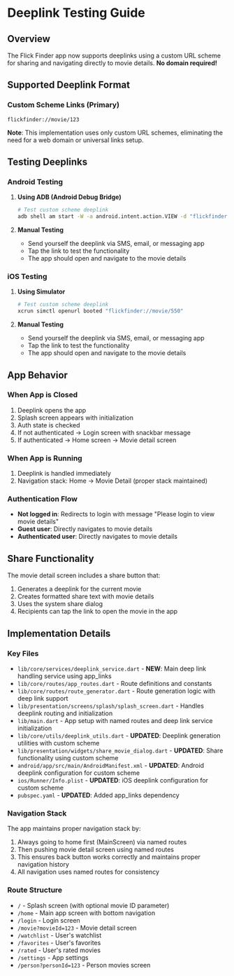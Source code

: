 # Deeplink Testing Guide

## Overview
The Flick Finder app now supports deeplinks using a custom URL scheme for sharing and navigating directly to movie details. **No domain required!**

## Supported Deeplink Format

### Custom Scheme Links (Primary)
```
flickfinder://movie/123
```

**Note**: This implementation uses only custom URL schemes, eliminating the need for a web domain or universal links setup.

## Testing Deeplinks

### Android Testing

1. **Using ADB (Android Debug Bridge)**
   ```bash
   # Test custom scheme deeplink
   adb shell am start -W -a android.intent.action.VIEW -d "flickfinder://movie/550" com.example.flick_finder
   ```

2. **Manual Testing**
   - Send yourself the deeplink via SMS, email, or messaging app
   - Tap the link to test the functionality
   - The app should open and navigate to the movie details

### iOS Testing

1. **Using Simulator**
   ```bash
   # Test custom scheme deeplink
   xcrun simctl openurl booted "flickfinder://movie/550"
   ```

2. **Manual Testing**
   - Send yourself the deeplink via SMS, email, or messaging app
   - Tap the link to test the functionality
   - The app should open and navigate to the movie details

## App Behavior

### When App is Closed
1. Deeplink opens the app
2. Splash screen appears with initialization
3. Auth state is checked
4. If not authenticated → Login screen with snackbar message
5. If authenticated → Home screen → Movie detail screen

### When App is Running
1. Deeplink is handled immediately
2. Navigation stack: Home → Movie Detail (proper stack maintained)

### Authentication Flow
- **Not logged in**: Redirects to login with message "Please login to view movie details"
- **Guest user**: Directly navigates to movie details
- **Authenticated user**: Directly navigates to movie details

## Share Functionality

The movie detail screen includes a share button that:
1. Generates a deeplink for the current movie
2. Creates formatted share text with movie details
3. Uses the system share dialog
4. Recipients can tap the link to open the movie in the app

## Implementation Details

### Key Files
- `lib/core/services/deeplink_service.dart` - **NEW**: Main deep link handling service using app_links
- `lib/core/routes/app_routes.dart` - Route definitions and constants
- `lib/core/routes/route_generator.dart` - Route generation logic with deep link support
- `lib/presentation/screens/splash/splash_screen.dart` - Handles deeplink routing and initialization
- `lib/main.dart` - App setup with named routes and deep link service initialization
- `lib/core/utils/deeplink_utils.dart` - **UPDATED**: Deeplink generation utilities with custom scheme
- `lib/presentation/widgets/share_movie_dialog.dart` - **UPDATED**: Share functionality using custom scheme
- `android/app/src/main/AndroidManifest.xml` - **UPDATED**: Android deeplink configuration for custom scheme
- `ios/Runner/Info.plist` - **UPDATED**: iOS deeplink configuration for custom scheme
- `pubspec.yaml` - **UPDATED**: Added app_links dependency

### Navigation Stack
The app maintains proper navigation stack by:
1. Always going to home first (MainScreen) via named routes
2. Then pushing movie detail screen using named routes
3. This ensures back button works correctly and maintains proper navigation history
4. All navigation uses named routes for consistency

### Route Structure
- `/` - Splash screen (with optional movie ID parameter)
- `/home` - Main app screen with bottom navigation
- `/login` - Login screen
- `/movie?movieId=123` - Movie detail screen
- `/watchlist` - User's watchlist
- `/favorites` - User's favorites
- `/rated` - User's rated movies
- `/settings` - App settings
- `/person?personId=123` - Person movies screen